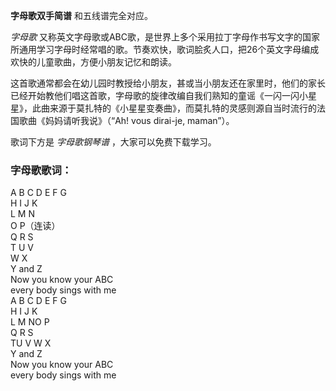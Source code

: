 

**字母歌双手简谱** 和五线谱完全对应。

_字母歌_
又称英文字母歌或ABC歌，是世界上多个采用拉丁字母作书写文字的国家所通用学习字母时经常唱的歌。节奏欢快，歌词脍炙人口，把26个英文字母编成欢快的儿童歌曲，方便小朋友记忆和朗读。

这首歌通常都会在幼儿园时教授给小朋友，甚或当小朋友还在家里时，他们的家长已经开始教他们唱这首歌，字母歌的旋律改编自我们熟知的童谣《一闪一闪小星星》，此曲来源于莫扎特的《小星星变奏曲》，而莫扎特的灵感则源自当时流行的法国歌曲《妈妈请听我说》（“Ah!
vous dirai-je, maman”）。

歌词下方是 _字母歌钢琴谱_ ，大家可以免费下载学习。

### 字母歌歌词：

A B C D E F G  
H I J K  
L M N  
O P（连读）  
Q R S  
T U V  
W X  
Y and Z  
Now you know your ABC  
every body sings with me  
A B C D E F G  
H I J K  
L M NO P  
Q R S  
TU V W X  
Y and Z  
Now you know your ABC  
every body sings with me

